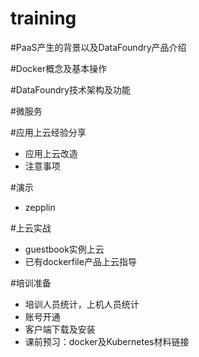 # training

#PaaS产生的背景以及DataFoundry产品介绍

#Docker概念及基本操作

#DataFoundry技术架构及功能

#微服务

#应用上云经验分享
* 应用上云改造
* 注意事项

#演示
* zepplin

#上云实战
* guestbook实例上云
* 已有dockerfile产品上云指导

#培训准备
* 培训人员统计，上机人员统计
* 账号开通
* 客户端下载及安装
* 课前预习：docker及Kubernetes材料链接
